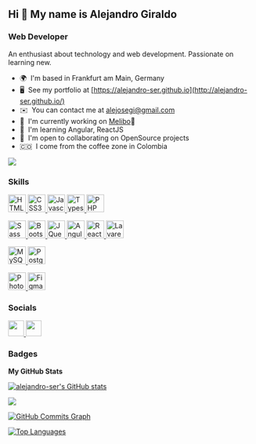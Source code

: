 ## Hi 👋 My name is Alejandro Giraldo

### Web Developer

An enthusiast about technology and web development. Passionate on learning new.
* 🌍  I'm based in Frankfurt am Main, Germany
* 🖥️  See my portfolio at [https://alejandro-ser.github.io](http://alejandro-ser.github.io/)
* ✉️  You can contact me at [alejosegi@gmail.com](mailto:alejosegi@gmail.com)
* 🚀  I'm currently working on [Melibo](http://melibo.de/)🤖
* 🧠  I'm learning Angular, ReactJS
* 🤝  I'm open to collaborating on OpenSource projects
* 🇨🇴  I come from the coffee zone in Colombia

<a href="https://www.github.com/alejandro-ser" target="_blank" rel="noreferrer">
    <img src="https://img.shields.io/github/followers/alejandro-ser?logo=github&style=for-the-badge&color=a855f7&labelColor=1c1917" />
</a>

### Skills

<p align="left">
    <a href="https://developer.mozilla.org/en-US/docs/Glossary/HTML5" target="_blank" rel="noreferrer">
        <img src="https://raw.githubusercontent.com/danielcranney/readme-generator/main/public/icons/skills/html5-colored.svg" width="36" height="36" alt="HTML5" />
    </a>
    <a href="https://www.w3.org/TR/CSS/#css" target="_blank" rel="noreferrer">
        <img src="https://raw.githubusercontent.com/danielcranney/readme-generator/main/public/icons/skills/css3-colored.svg" width="36" height="36" alt="CSS3" />
    </a>
    <a href="https://developer.mozilla.org/en-US/docs/Web/JavaScript" target="_blank" rel="noreferrer">
        <img src="https://raw.githubusercontent.com/danielcranney/readme-generator/main/public/icons/skills/javascript-colored.svg" width="36" height="36" alt="Javascript" />
    </a>
    <a href="https://www.typescriptlang.org/" target="_blank" rel="noreferrer">
        <img src="https://raw.githubusercontent.com/danielcranney/readme-generator/main/public/icons/skills/typescript-colored.svg" width="36" height="36" alt="Typescript" />
    </a>
    <a href="https://www.php.net/" target="_blank" rel="noreferrer">
        <img src="https://upload.wikimedia.org/wikipedia/commons/3/31/Webysther_20160423_-_Elephpant.svg" width="36" height="36" alt="PHP" />
    </a>
</p>
<p align="left">
    <a href="https://sass-lang.com/" target="_blank" rel="noreferrer">
        <img src="https://raw.githubusercontent.com/danielcranney/readme-generator/main/public/icons/skills/sass-colored.svg" width="36" height="36" alt="Sass" />
    </a>
    <a href="https://getbootstrap.com/" target="_blank" rel="noreferrer">
        <img src="https://raw.githubusercontent.com/danielcranney/readme-generator/main/public/icons/skills/bootstrap-colored.svg" width="36" height="36" alt="Bootstrap" />
    </a>
    <a href="https://jquery.com/" target="_blank" rel="noreferrer">
        <img src="https://raw.githubusercontent.com/danielcranney/readme-generator/main/public/icons/skills/jquery-colored.svg" width="36" height="36" alt="JQuery" />
    </a>
    <a href="https://angular.io/" target="_blank" rel="noreferrer">
        <img src="https://angular.io/assets/images/logos/angular/angular.svg" width="36" height="36" alt="Angular" />
    </a>
    <a href="https://reactjs.org/" target="_blank" rel="noreferrer">
        <img src="https://raw.githubusercontent.com/danielcranney/readme-generator/main/public/icons/skills/react-colored.svg" width="36" height="36" alt="React" />
    </a>
    <a href="https://laravel.com/" target="_blank" rel="noreferrer">
        <img src="https://raw.githubusercontent.com/danielcranney/readme-generator/main/public/icons/skills/laravel-colored.svg" width="36" height="36" alt="Lavarel" />
    </a>
</p>
<p align="left">
    <a href="https://www.mysql.com/" target="_blank" rel="noreferrer">
        <img src="https://raw.githubusercontent.com/danielcranney/readme-generator/main/public/icons/skills/mysql-colored.svg" width="36" height="36" alt="MySQL" />
    </a>
    <a href="https://www.postgresql.org/" target="_blank" rel="noreferrer">
        <img src="https://raw.githubusercontent.com/danielcranney/readme-generator/main/public/icons/skills/postgresql-colored.svg" width="36" height="36" alt="PostgreSQL" />
    </a>
</p>
<p align="left">
    <a href="https://www.adobe.com/uk/products/photoshop.html" target="_blank" rel="noreferrer">
        <img src="https://raw.githubusercontent.com/danielcranney/readme-generator/main/public/icons/skills/photoshop-colored.svg" width="36" height="36" alt="Photoshop" />
    </a>
    <a href="https://www.figma.com/" target="_blank" rel="noreferrer">
        <img src="https://raw.githubusercontent.com/danielcranney/readme-generator/main/public/icons/skills/figma-colored.svg" width="36" height="36" alt="Figma" />
    </a>
</p>

### Socials

<p align="left">
    <a href="https://www.linkedin.com/in/alejosegi" target="_blank" rel="noreferrer">
        <img src="https://raw.githubusercontent.com/danielcranney/readme-generator/main/public/icons/socials/linkedin.svg" width="32" height="32" />
    </a>
    <a href="https://www.github.com/alejandro-ser" target="_blank" rel="noreferrer">
        <img src="https://raw.githubusercontent.com/danielcranney/readme-generator/main/public/icons/socials/github.svg" width="32" height="32" />
    </a>
    <!-- <a href="https://www.twitter.com/alejosegi" target="_blank" rel="noreferrer">
        <img src="https://raw.githubusercontent.com/danielcranney/readme-generator/main/public/icons/socials/twitter.svg" width="32" height="32" />
    </a>
    <a href="http://www.instagram.com/born__89" target="_blank" rel="noreferrer">
        <img src="https://raw.githubusercontent.com/danielcranney/readme-generator/main/public/icons/socials/instagram.svg" width="32" height="32" />
    </a> -->
</p>

### Badges

<b>My GitHub Stats</b>

<a href="http://www.github.com/alejandro-ser"><img src="https://github-readme-stats.vercel.app/api?username=alejandro-ser&show_icons=true&hide=issues,contribs&count_private=true&title_color=a855f7&text_color=14b8a6&icon_color=6366f1&bg_color=1c1917&hide_border=true&show_icons=true" alt="alejandro-ser's GitHub stats" /></a>

<a href="http://www.github.com/alejandro-ser"><img src="https://github-readme-streak-stats.herokuapp.com/?user=alejandro-ser&stroke=14b8a6&background=1c1917&ring=a855f7&fire=a855f7&currStreakNum=14b8a6&currStreakLabel=a855f7&sideNums=14b8a6&sideLabels=14b8a6&dates=14b8a6&hide_border=true" /></a>

<a href="http://www.github.com/alejandro-ser"><img src="https://activity-graph.herokuapp.com/graph?username=alejandro-ser&bg_color=1c1917&color=14b8a6&line=6366f1&point=14b8a6&area_color=1c1917&area=true&hide_border=true&custom_title=GitHub%20Commits%20Graph" alt="GitHub Commits Graph" /></a>

<a href="https://github.com/alejandro-ser" align="left"><img src="https://github-readme-stats.vercel.app/api/top-langs/?username=alejandro-ser&langs_count=10&title_color=a855f7&text_color=14b8a6&icon_color=6366f1&bg_color=1c1917&hide_border=true&locale=en&custom_title=Top%20%Languages" alt="Top Languages" /></a>

<!-- <b>Top Repositories</b>

<div width="100%" align="center">
    <a href="https://github.com/alejandro-ser/hoycomoantes" align="left">
        <img align="left" width="45%" src="https://github-readme-stats.vercel.app/api/pin/?username=alejandro-ser&repo=hoycomoantes&title_color=a855f7&text_color=14b8a6&icon_color=6366f1&bg_color=1c1917&hide_border=true&locale=en" />
    </a>
    <a href="https://github.com/alejandro-ser/Gradi-Gallery" align="right">
        <img align="right" width="45%" src="https://github-readme-stats.vercel.app/api/pin/?username=alejandro-ser&repo=Gradi-Gallery&title_color=a855f7&text_color=14b8a6&icon_color=6366f1&bg_color=1c1917&hide_border=true&locale=en" />
    </a>
</div>

<br/><br/><br/><br/><br/><br/>

<div width="100%" align="center">
    <a href="https://github.com/alejandro-ser/alejandro-ser.github.io" align="left">
        <img align="left" width="45%" src="https://github-readme-stats.vercel.app/api/pin/?username=alejandro-ser&repo=alejandro-ser.github.io&title_color=a855f7&text_color=14b8a6&icon_color=6366f1&bg_color=1c1917&hide_border=true&locale=en" />
    </a>
</div> -->
